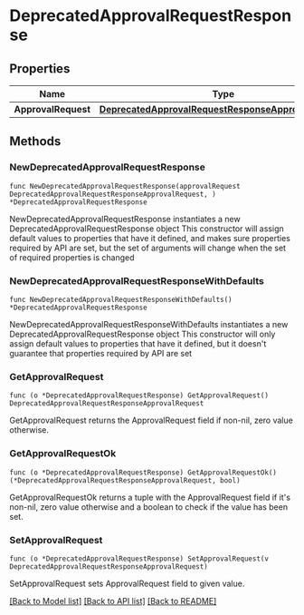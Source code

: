 # DeprecatedApprovalRequestResponse

## Properties

Name | Type | Description | Notes
------------ | ------------- | ------------- | -------------
**ApprovalRequest** | [**DeprecatedApprovalRequestResponseApprovalRequest**](deprecatedApprovalRequestResponse_approval_request.md) |  | 

## Methods

### NewDeprecatedApprovalRequestResponse

`func NewDeprecatedApprovalRequestResponse(approvalRequest DeprecatedApprovalRequestResponseApprovalRequest, ) *DeprecatedApprovalRequestResponse`

NewDeprecatedApprovalRequestResponse instantiates a new DeprecatedApprovalRequestResponse object
This constructor will assign default values to properties that have it defined,
and makes sure properties required by API are set, but the set of arguments
will change when the set of required properties is changed

### NewDeprecatedApprovalRequestResponseWithDefaults

`func NewDeprecatedApprovalRequestResponseWithDefaults() *DeprecatedApprovalRequestResponse`

NewDeprecatedApprovalRequestResponseWithDefaults instantiates a new DeprecatedApprovalRequestResponse object
This constructor will only assign default values to properties that have it defined,
but it doesn't guarantee that properties required by API are set

### GetApprovalRequest

`func (o *DeprecatedApprovalRequestResponse) GetApprovalRequest() DeprecatedApprovalRequestResponseApprovalRequest`

GetApprovalRequest returns the ApprovalRequest field if non-nil, zero value otherwise.

### GetApprovalRequestOk

`func (o *DeprecatedApprovalRequestResponse) GetApprovalRequestOk() (*DeprecatedApprovalRequestResponseApprovalRequest, bool)`

GetApprovalRequestOk returns a tuple with the ApprovalRequest field if it's non-nil, zero value otherwise
and a boolean to check if the value has been set.

### SetApprovalRequest

`func (o *DeprecatedApprovalRequestResponse) SetApprovalRequest(v DeprecatedApprovalRequestResponseApprovalRequest)`

SetApprovalRequest sets ApprovalRequest field to given value.



[[Back to Model list]](../README.md#documentation-for-models) [[Back to API list]](../README.md#documentation-for-api-endpoints) [[Back to README]](../README.md)


